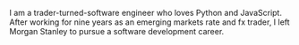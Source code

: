 
I am a trader-turned-software engineer who loves Python and JavaScript. After working for nine years as an emerging markets rate and fx trader, I left Morgan Stanley to pursue a software development career. 


